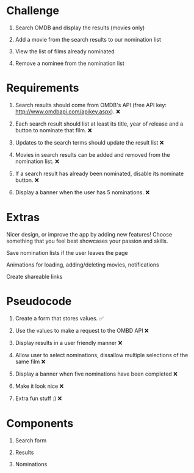 # Challenge

1. Search OMDB and display the results (movies only)

2. Add a movie from the search results to our nomination list

3. View the list of films already nominated

4. Remove a nominee from the nomination list

# Requirements

1. Search results should come from OMDB's API (free API key: http://www.omdbapi.com/apikey.aspx). ❌

2. Each search result should list at least its title, year of release and a button to nominate that film. ❌

3. Updates to the search terms should update the result list ❌

4. Movies in search results can be added and removed from the nomination list. ❌

5. If a search result has already been nominated, disable its nominate button. ❌

6. Display a banner when the user has 5 nominations. ❌

# Extras

Nicer design, or improve the app by adding new features! Choose something that you feel best showcases your passion and skills.

Save nomination lists if the user leaves the page

Animations for loading, adding/deleting movies, notifications

Create shareable links

# Pseudocode

1. Create a form that stores values. ✅

2. Use the values to make a request to the OMBD API ❌

3. Display results in a user friendly manner ❌ 

4. Allow user to select nominations, dissallow multiple selections of the same film ❌

5. Display a banner when five nominations have been completed ❌ 

6. Make it look nice ❌

7. Extra fun stuff :) ❌

# Components

1. Search form

2. Results

3. Nominations

